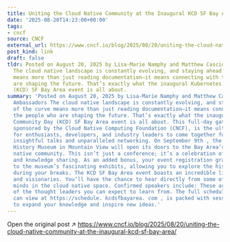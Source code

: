 ```yaml
---
title: Uniting the Cloud Native Community at the Inaugural KCD SF Bay Area
date: '2025-08-20T14:23:00+00:00'
tags:
- cncf
source: CNCF
external_url: https://www.cncf.io/blog/2025/08/20/uniting-the-cloud-native-community-at-the-inaugural-kcd-sf-bay-area/
post_kind: link
draft: false
tldr: Posted on August 20, 2025 by Lisa-Marie Namphy and Matthew Cascio, CNCF Ambassadors
  The cloud native landscape is constantly evolving, and staying ahead of the curve
  means more than just reading documentation—it means connecting with the people who
  are shaping the future. That’s exactly what the inaugural Kubernetes Community Day
  (KCD) SF Bay Area event is all about.
summary: 'Posted on August 20, 2025 by Lisa-Marie Namphy and Matthew Cascio, CNCF
  Ambassadors The cloud native landscape is constantly evolving, and staying ahead
  of the curve means more than just reading documentation—it means connecting with
  the people who are shaping the future. That’s exactly what the inaugural Kubernetes
  Community Day (KCD) SF Bay Area event is all about. This full-day gathering, proudly
  sponsored by the Cloud Native Computing Foundation (CNCF), is the ultimate opportunity
  for enthusiasts, developers, and industry leaders to come together for a day of
  insightful talks and unparalleled networking. On September 9th , the historic Computer
  History Museum in Mountain View will open its doors to the Bay Area’s thriving cloud
  native community. This isn’t just a conference; it’s a celebration of collaboration
  and knowledge sharing. As an added bonus, your event registration grants you access
  to the museum’s fascinating exhibits, allowing you to explore the history of technology
  during your breaks. The KCD SF Bay Area event boasts an incredible lineup of speakers
  and visionaries. You’ll have the chance to hear directly from some of the most influential
  minds in the cloud native space. Confirmed speakers include: These are just a few
  of the thought leaders you can expect to learn from. The full schedule, which you
  can view at https://schedule. kcdsfbayarea. com , is packed with sessions designed
  to expand your knowledge and inspire new ideas.'
---
```

Open the original post ↗ https://www.cncf.io/blog/2025/08/20/uniting-the-cloud-native-community-at-the-inaugural-kcd-sf-bay-area/
